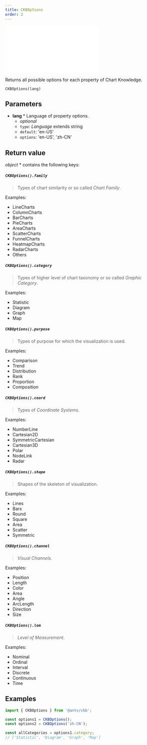 ```yaml
---
title: CKBOptions
order: 2
---
```


<embed src='@/docs/common/style.md'></embed>


Returns all possible options for each property of Chart Knowledge.

```sign
CKBOptions(lang)
```

## Parameters

* **lang** * Language of property options.
  * _optional_
  * `type`: *Language* extends string
  * `default`: 'en-US'
  * `options`: 'en-US', 'zh-CN'

## Return value

*object* * contains the following keys:

##### `CKBOptions().family`

> Types of chart similarity or so called *Chart Family*.

Examples:

* LineCharts
* ColumnCharts
* BarCharts
* PieCharts
* AreaCharts
* ScatterCharts
* FunnelCharts
* HeatmapCharts
* RadarCharts
* Others

##### `CKBOptions().category`

> Types of higher level of chart taxonomy or so called *Graphic Category*.

Examples:

* Statistic
* Diagram
* Graph
* Map

##### `CKBOptions().purpose`

> Types of purpose for which the visualization is used.

Examples:

* Comparison
* Trend
* Distribution
* Rank
* Proportion
* Composition

##### `CKBOptions().coord`

> Types of *Coordinate Systems*.

Examples:

* NumberLine
* Cartesian2D
* SymmetricCartesian
* Cartesian3D
* Polar
* NodeLink
* Radar

##### `CKBOptions().shape`

> Shapes of the skeleton of visualization.

Examples:

* Lines
* Bars
* Round
* Square
* Area
* Scatter
* Symmetric

##### `CKBOptions().channel`

> *Visual Channels*.

Examples:

* Position
* Length
* Color
* Area
* Angle
* ArcLength
* Direction
* Size

##### `CKBOptions().lom`

> *Level of Measurement*.

Examples:

* Nominal
* Ordinal
* Interval
* Discrete
* Continuous
* Time

## Examples

```js
import { CKBOptions } from '@antv/ckb';

const options1 = CKBOptions();
const options2 = CKBOptions('zh-CN');

const allCategories = options1.category;
// ['Statistic', 'Diagram', 'Graph', 'Map']
```


